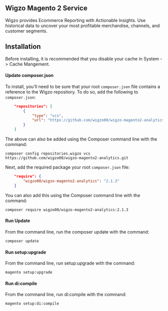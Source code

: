 ## Wigzo Magento 2 Service

Wigzo provides Ecommerce Reporting with Actionable Insights.  Use historical data to uncover your most profitable merchandise, channels, and customer segments.

## Installation

Before installing, it is recommended that you disable your cache in System -> Cache Mangement.

#### Update composer.json
To install, you'll need to be sure that your root `composer.json` file contains a reference to the Wigzo repository.  To do so, add the following to `composer.json`:

```json
    "repositories": [
        {
            "type": "vcs",                                                                                                              
            "url": "https://github.com/wigzo00/wigzo-magento2-analytics.git"
        }
    ]
```

The above can also be added using the Composer command line with the command:

    composer config repositories.wigzo vcs https://github.com/wigzo00/wigzo-magento2-analytics.git

Next, add the required package your root `composer.json` file:

```json
    "require": {
        "wigzo00/wigzo-magento2-analytics": "2.1.3"
    }
```

You can also add this using the Composer command line with the command:

    composer require wigzo00/wigzo-magento2-analytics:2.1.3

#### Run Update
From the command line, run the composer update with the command:

    composer update

#### Run setup:upgrade
From the command line, run setup:upgrade with the command:

    magento setup:upgrade

#### Run di:compile
From the command line, run di:compile with the command:

    magento setup:di:compile
